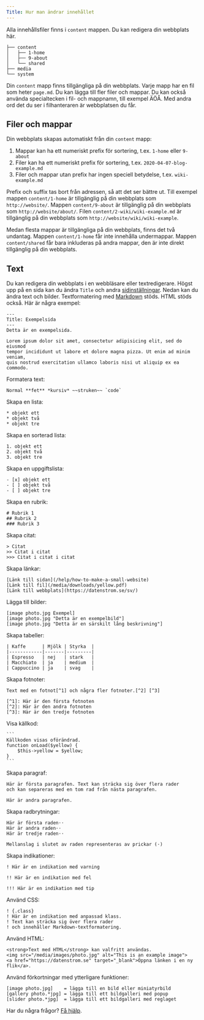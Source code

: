 ```yaml
---
Title: Hur man ändrar innehållet
---
```

Alla innehållsfiler finns i `content` mappen. Du kan redigera din webbplats här.

``` box-drawing {aria-hidden=true}
├── content
│   ├── 1-home
│   ├── 9-about
│   └── shared
├── media
└── system
```

Din `content` mapp finns tillgängliga på din webbplats. Varje mapp har en fil som heter `page.md`. Du kan lägga till fler filer och mappar. Du kan också använda specialtecken i fil- och mappnamn, till exempel ÄÖÅ. Med andra ord det du ser i filhanteraren är webbplatsen du får.

## Filer och mappar

Din webbplats skapas automatiskt från din `content` mapp: 

1. Mappar kan ha ett numeriskt prefix för sortering, t.ex. `1-home` eller `9-about`
2. Filer kan ha ett numeriskt prefix för sortering, t.ex. `2020-04-07-blog-example.md`
3. Filer och mappar utan prefix har ingen speciell betydelse, t.ex. `wiki-example.md`

Prefix och suffix tas bort från adressen, så att det ser bättre ut. Till exempel mappen `content/1-home` är tillgänglig på din webbplats som `http://website/`. Mappen `content/9-about` är tillgänglig på din webbplats som `http://website/about/`. Filen `content/2-wiki/wiki-example.md` är tillgänglig på din webbplats som `http://website/wiki/wiki-example`.

Medan flesta mappar är tillgängliga på din webbplats, finns det två undantag. Mappen `content/1-home` får inte innehålla undermappar. Mappen `content/shared` får bara inkluderas på andra mappar, den är inte direkt tillgänglig på din webbplats.

## Text

Du kan redigera din webbplats i en webbläsare eller textredigerare. Högst upp på en sida kan du ändra `Title` och andra [sidinställningar](how-to-change-the-system#sidinställningar). Nedan kan du ändra text och bilder. Textformatering med [Markdown](https://github.com/annaesvensson/yellow-markdown/tree/main/README-sv.md) stöds. HTML stöds också. Här är några exempel:

    ---
    Title: Exempelsida
    ---
    Detta är en exempelsida.

    Lorem ipsum dolor sit amet, consectetur adipisicing elit, sed do eiusmod 
    tempor incididunt ut labore et dolore magna pizza. Ut enim ad minim veniam, 
    quis nostrud exercitation ullamco laboris nisi ut aliquip ex ea commodo. 

Formatera text:

    Normal **fet** *kursiv* ~~struken~~ `code`

Skapa en lista:

    * objekt ett
    * objekt två
    * objekt tre

Skapa en sorterad lista:

    1. objekt ett
    2. objekt två
    3. objekt tre

Skapa en uppgiftslista:

    - [x] objekt ett
    - [ ] objekt två
    - [ ] objekt tre

Skapa en rubrik:

    # Rubrik 1
    ## Rubrik 2
    ### Rubrik 3

Skapa citat:

    > Citat
    >> Citat i citat
    >>> Citat i citat i citat

Skapa länkar:

    [Länk till sidan](/help/how-to-make-a-small-website)
    [Länk till fil](/media/downloads/yellow.pdf)
    [Länk till webbplats](https://datenstrom.se/sv/)

Lägga till bilder:

    [image photo.jpg Exempel]
    [image photo.jpg "Detta är en exempelbild"]
    [image photo.jpg "Detta är en särskilt lång beskrivning"]

Skapa tabeller:

    | Kaffe      | Mjölk | Styrka  |
    |------------|-------|---------|
    | Espresso   | nej   | stark   |
    | Macchiato  | ja    | medium  |
    | Cappuccino | ja    | svag    |

Skapa fotnoter:

    Text med en fotnot[^1] och några fler fotnoter.[^2] [^3]
    
    [^1]: Här är den första fotnoten
    [^2]: Här är den andra fotnoten
    [^3]: Här är den tredje fotnoten

Visa källkod:

    ```
    Källkoden visas oförändrad.
    function onLoad($yellow) {
        $this->yellow = $yellow;
    }
    ```

Skapa paragraf:

    Här är första paragrafen. Text kan sträcka sig över flera rader
    och kan separeras med en tom rad från nästa paragrafen.

    Här är andra paragrafen. 

Skapa radbrytningar:

    Här är första raden⋅⋅
    Här är andra raden⋅⋅
    Här är tredje raden⋅⋅
    
    Mellanslag i slutet av raden representeras av prickar (⋅)

Skapa indikationer:

    ! Här är en indikation med varning 
    
    !! Här är en indikation med fel
    
    !!! Här är en indikation med tip

Använd CSS:

    ! {.class}
    ! Här är en indikation med anpassad klass.
    ! Text kan sträcka sig över flera rader
    ! och innehåller Markdown-textformatering.

Använd HTML:

    <strong>Text med HTML</strong> kan valfritt användas.
    <img src="/media/images/photo.jpg" alt="This is an example image">
    <a href="https://datenstrom.se" target="_blank">Öppna länken i en ny flik</a>.

Använd förkortningar med ytterligare funktioner:

    [image photo.jpg]    = lägga till en bild eller miniatyrbild
    [gallery photo.*jpg] = lägga till ett bildgalleri med popup
    [slider photo.*jpg]  = lägga till ett bildgalleri med reglaget

Har du några frågor? [Få hjälp](.).
